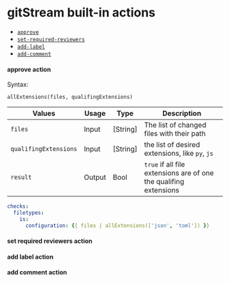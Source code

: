 # gitStream built-in actions

- [`approve`](#approve-action)
- [`set-required-reviewers`](#set-required-reviewers-action)
- [`add-label`](#add-label-action)
- [`add-comment`](#add-comment-action)

#### approve action

Syntax: 
```
allExtensions(files, qualifingExtensions)
```

| Values                 | Usage   | Type      | Description                                     |
| ---------------------- | --------|-----------|------------------------------------------------ |
| `files`                | Input   | [String]  | The list of changed files with their path       |
| `qualifingExtensions`  | Input   | [String]  | the list of desired extensions, like `py`, `js` |
| `result`               | Output  | Bool      | `true` if all file extensions are of one the qualifing extensions |

```yaml
checks:
  filetypes:
    is:
      configuration: {{ files | allExtensions(['json', 'toml']) }}
```

#### set required reviewers action

#### add label action

#### add comment action
